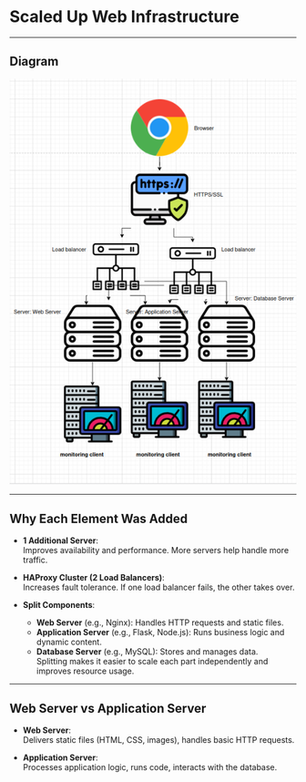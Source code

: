 # Scaled Up Web Infrastructure

---

## Diagram 
![Simple Web Stack](task3.png)


---

##  Why Each Element Was Added

- **1 Additional Server**:  
  Improves availability and performance. More servers help handle more traffic.

- **HAProxy Cluster (2 Load Balancers)**:  
  Increases fault tolerance. If one load balancer fails, the other takes over.

- **Split Components**:  
  - **Web Server** (e.g., Nginx): Handles HTTP requests and static files.  
  - **Application Server** (e.g., Flask, Node.js): Runs business logic and dynamic content.  
  - **Database Server** (e.g., MySQL): Stores and manages data.  
  Splitting makes it easier to scale each part independently and improves resource usage.

---

## Web Server vs Application Server

- **Web Server**:  
  Delivers static files (HTML, CSS, images), handles basic HTTP requests.

- **Application Server**:  
  Processes application logic, runs code, interacts with the database.